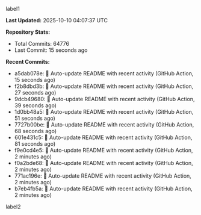 
label1 
<!-- ACTIVITY_START -->
**Last Updated:** 2025-10-10 04:07:37 UTC

**Repository Stats:**
- Total Commits: 64776
- Last Commit: 15 seconds ago

**Recent Commits:**
- a5dab078e: 🤖 Auto-update README with recent activity (GitHub Action, 15 seconds ago)
- f2b8dbd3b: 🤖 Auto-update README with recent activity (GitHub Action, 27 seconds ago)
- 9dcb49680: 🤖 Auto-update README with recent activity (GitHub Action, 39 seconds ago)
- 1d0bb48a5: 🤖 Auto-update README with recent activity (GitHub Action, 51 seconds ago)
- 7727b00be: 🤖 Auto-update README with recent activity (GitHub Action, 68 seconds ago)
- 601e431c5: 🤖 Auto-update README with recent activity (GitHub Action, 81 seconds ago)
- f9e0cd4e5: 🤖 Auto-update README with recent activity (GitHub Action, 2 minutes ago)
- f0a2bde68: 🤖 Auto-update README with recent activity (GitHub Action, 2 minutes ago)
- 771ac196e: 🤖 Auto-update README with recent activity (GitHub Action, 2 minutes ago)
- b7eb4fb5a: 🤖 Auto-update README with recent activity (GitHub Action, 2 minutes ago)
<!-- ACTIVITY_END -->

label2
